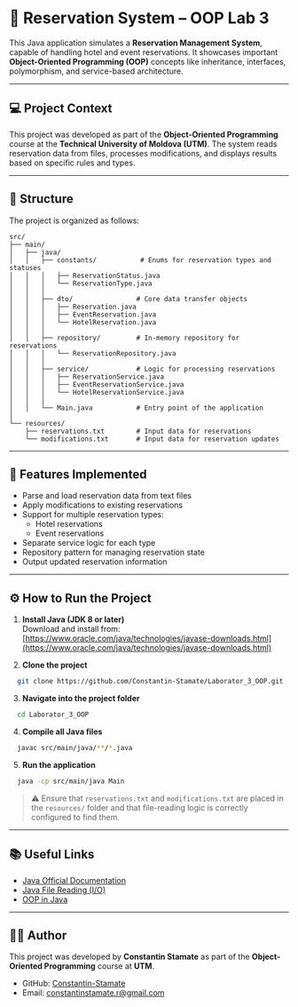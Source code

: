 # 🏨 Reservation System – OOP Lab 3

This Java application simulates a **Reservation Management System**, capable of handling hotel and event reservations. It showcases important **Object-Oriented Programming (OOP)** concepts like inheritance, interfaces, polymorphism, and service-based architecture.

---

## 💻 Project Context

This project was developed as part of the **Object-Oriented Programming** course at the **Technical University of Moldova (UTM)**. The system reads reservation data from files, processes modifications, and displays results based on specific rules and types.

---

## 🧩 Structure

The project is organized as follows:

```
src/
├── main/
│   ├── java/
│   │   ├── constants/           # Enums for reservation types and statuses
│   │   │   ├── ReservationStatus.java
│   │   │   └── ReservationType.java
│   │   │
│   │   ├── dto/                # Core data transfer objects
│   │   │   ├── Reservation.java
│   │   │   ├── EventReservation.java
│   │   │   └── HotelReservation.java
│   │   │
│   │   ├── repository/         # In-memory repository for reservations
│   │   │   └── ReservationRepository.java
│   │   │
│   │   ├── service/            # Logic for processing reservations
│   │   │   ├── ReservationService.java
│   │   │   ├── EventReservationService.java
│   │   │   └── HotelReservationService.java
│   │   │
│   │   └── Main.java           # Entry point of the application
│
└── resources/
    ├── reservations.txt        # Input data for reservations
    └── modifications.txt       # Input data for reservation updates
```

---

## 🧠 Features Implemented

- Parse and load reservation data from text files
- Apply modifications to existing reservations
- Support for multiple reservation types:
    - Hotel reservations
    - Event reservations
- Separate service logic for each type
- Repository pattern for managing reservation state
- Output updated reservation information

---

## ⚙️ How to Run the Project

1. **Install Java (JDK 8 or later)**  
   Download and install from: [https://www.oracle.com/java/technologies/javase-downloads.html](https://www.oracle.com/java/technologies/javase-downloads.html)


2. **Clone the project**

```bash
  git clone https://github.com/Constantin-Stamate/Laborator_3_OOP.git
```

3. **Navigate into the project folder**

```bash
  cd Laborator_3_OOP
```

4. **Compile all Java files**

```bash
  javac src/main/java/**/*.java
```

5. **Run the application**

```bash
  java -cp src/main/java Main
```

> ⚠️ Ensure that `reservations.txt` and `modifications.txt` are placed in the `resources/` folder and that file-reading logic is correctly configured to find them.

---

## 📚 Useful Links

- [Java Official Documentation](https://docs.oracle.com/en/java/javase/)
- [Java File Reading (I/O)](https://docs.oracle.com/javase/tutorial/essential/io/)
- [OOP in Java](https://www.geeksforgeeks.org/object-oriented-programming-oops-concept-in-java/)

---

## 👨‍💻 Author

This project was developed by **Constantin Stamate** as part of the **Object-Oriented Programming** course at **UTM**.

- GitHub: [Constantin-Stamate](https://github.com/Constantin-Stamate)
- Email: [constantinstamate.r@gmail.com](mailto:constantinstamate.r@gmail.com)